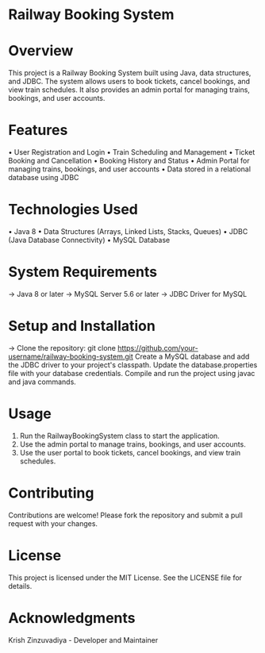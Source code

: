 # Railway Booking System


# Overview
This project is a Railway Booking System built using Java, data structures, and JDBC. The system allows users to book tickets, cancel bookings, and view train schedules. It also provides an admin portal for managing trains, bookings, and user accounts.

# Features
• User Registration and Login
• Train Scheduling and Management
• Ticket Booking and Cancellation
• Booking History and Status
• Admin Portal for managing trains, bookings, and user accounts
• Data stored in a relational database using JDBC

# Technologies Used
• Java 8
• Data Structures (Arrays, Linked Lists, Stacks, Queues)
• JDBC (Java Database Connectivity)
• MySQL Database

# System Requirements
→ Java 8 or later
→ MySQL Server 5.6 or later
→ JDBC Driver for MySQL

# Setup and Installation

→ Clone the repository: git clone https://github.com/your-username/railway-booking-system.git
  Create a MySQL database and add the JDBC driver to your project's classpath.
  Update the database.properties file with your database credentials.
  Compile and run the project using javac and java commands.
  
# Usage
1. Run the RailwayBookingSystem class to start the application.
2. Use the admin portal to manage trains, bookings, and user accounts.
3. Use the user portal to book tickets, cancel bookings, and view train schedules.

# Contributing
Contributions are welcome! Please fork the repository and submit a pull request with your changes.

# License
This project is licensed under the MIT License. See the LICENSE file for details.

# Acknowledgments
Krish Zinzuvadiya - Developer and Maintainer
